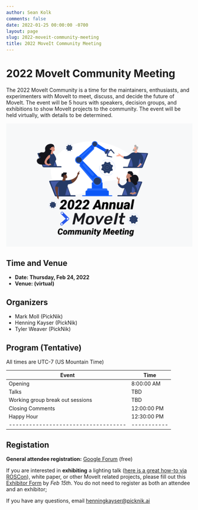 ```yaml
---
author: Sean Kolk
comments: false
date: 2022-01-25 00:00:00 -0700
layout: page
slug: 2022-moveit-community-meeting
title: 2022 MoveIt Community Meeting
---
```

<div class='row'>
  <div class='col-sm-12 col-lg-6'>
    <h1>2022 MoveIt Community Meeting</h1>
    <p class="paragraph-big">
    The 2022 MoveIt Community is a time for the maintainers, enthusiasts, and experimenters with MoveIt to meet, discuss, and decide the future of MoveIt. The event will be 5 hours with speakers, decision groups, and exhibitions to show MoveIt projects to the community. The event will be held virtually, with details to be determined.
    </p>
  </div>
  <div class='col-sm-12 col-lg-6'>
    <img style="max-width:100%" alt="Support" src="/assets/images/moveit_community_meeting_2022.png">
  </div>
</div>



## Time and Venue

* **Date: Thursday, Feb 24, 2022**
* **Venue: (virtual)**

## Organizers

* Mark Moll (PickNik)
* Henning Kayser (PickNik)
* Tyler Weaver (PickNik)


## Program (Tentative)

All times are UTC-7 (US Mountain Time)

| Event                               | Time        |
| ----------------------------------- | ----------- |
| Opening                             | 8:00:00 AM  |
| Talks                               | TBD |
| Working group break out sessions    | TBD |
| Closing Comments                    | 12:00:00 PM |
| Happy Hour                          | 12:30:00 PM |
| ----------------------------------- | ----------- |



## Registation
**General attendee registration:** [Google Forum](https://docs.google.com/forms/d/e/1FAIpQLScaMfoY1iUKVnHDlqIuuEK91z53WfD669NFQqPKJ3AqMXNYXg/viewform?usp=sf_link) (free)

If you are interested in **exhibiting** a lighting talk ([here is a great how-to via ROSCon](https://discourse.ros.org/t/ros-world-2021-call-for-lightning-talk-videos/22298)), white paper, or other MoveIt related projects, please fill out this [Exhibitor Form](https://docs.google.com/forms/d/e/1FAIpQLSdip4ByjDuaqaEPYlouO7ssDJ6XwuPbeJB4jnnPlC6SbY252A/viewform?usp=sf_link) by *Feb 15th*. You do not need to register as both an attendee and an exhibitor;

If you have any questions, email [henningkayser@picknik.ai](mailto:henningkayser@picknik.ai)

